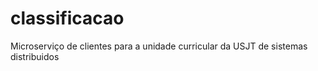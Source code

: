 # classificacao
Microserviço de clientes para a unidade curricular da USJT de sistemas distribuidos 
